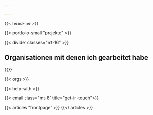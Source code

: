```yaml
---

---
```


{{< head-me >}}

{{< portfolio-small "projekte" >}}

{{< divider classes="mt-16" >}}
<h2 class="tracking-wide text-xl text-grey-darker font-light uppercase">Organisationen mit denen ich gearbeitet habe</h2>
{{</ divider >}}

{{< orgs >}}

{{< help-with >}}

{{< email class="mt-8" title="get-in-touch">}}

{{< articles "frontpage" >}}
{{</ articles >}}
